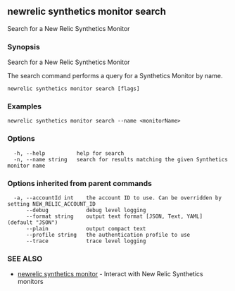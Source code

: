 ## newrelic synthetics monitor search

Search for a New Relic Synthetics Monitor

### Synopsis

Search for a New Relic Synthetics Monitor

The search command performs a query for a Synthetics Monitor by name.


```
newrelic synthetics monitor search [flags]
```

### Examples

```
newrelic synthetics monitor search --name <monitorName>
```

### Options

```
  -h, --help          help for search
  -n, --name string   search for results matching the given Synthetics monitor name
```

### Options inherited from parent commands

```
  -a, --accountId int    the account ID to use. Can be overridden by setting NEW_RELIC_ACCOUNT_ID
      --debug            debug level logging
      --format string    output text format [JSON, Text, YAML] (default "JSON")
      --plain            output compact text
      --profile string   the authentication profile to use
      --trace            trace level logging
```

### SEE ALSO

* [newrelic synthetics monitor](newrelic_synthetics_monitor.md)	 - Interact with New Relic Synthetics monitors

